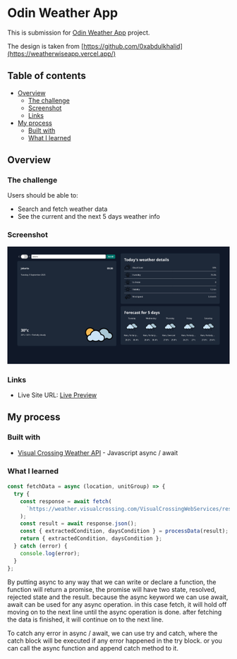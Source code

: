 # Odin Weather App

This is submission for [Odin Weather App](https://www.theodinproject.com/lessons/node-path-javascript-weather-app#project-solution) project.

The design is taken from [https://github.com/0xabdulkhalid](https://weatherwiseapp.vercel.app/)

## Table of contents

- [Overview](#overview)
  - [The challenge](#the-challenge)
  - [Screenshot](#screenshot)
  - [Links](#links)
- [My process](#my-process)
  - [Built with](#built-with)
  - [What I learned](#what-i-learned)

## Overview

### The challenge

Users should be able to:

- Search and fetch weather data
- See the current and the next 5 days weather info

### Screenshot

![](./src/asset/weather-ui.png)

### Links

- Live Site URL: [Live Preview](https://azanra.github.io/odin-weather-app/)

## My process

### Built with

- [Visual Crossing Weather API](https://www.visualcrossing.com/weather-api/) - Javascript async / await

### What I learned

```js
const fetchData = async (location, unitGroup) => {
  try {
    const response = await fetch(
      `https://weather.visualcrossing.com/VisualCrossingWebServices/rest/services/timeline/${location}?unitGroup=${unitGroup}&key=${API_KEY}`,
    );
    const result = await response.json();
    const { extractedCondition, daysCondition } = processData(result);
    return { extractedCondition, daysCondition };
  } catch (error) {
    console.log(error);
  }
};
```

By putting async to any way that we can write or declare a function, the function will return a promise, the promise will have two state, resolved, rejected state and the result. because the async keyword we can use await, await can be used for any async operation. in this case fetch, it will hold off moving on to the next line until the async operation is done. after fetching the data is finished, it will continue on to the next line.

To catch any error in async / await, we can use try and catch, where the catch block will be executed if any error happened in the try block. or you can call the async function and append catch method to it.
